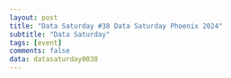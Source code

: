 ```yaml
---
layout: post
title: "Data Saturday #38 Data Saturday Phoenix 2024"
subtitle: "Data Saturday"
tags: [event]
comments: false
data: datasaturday0038
---
```

